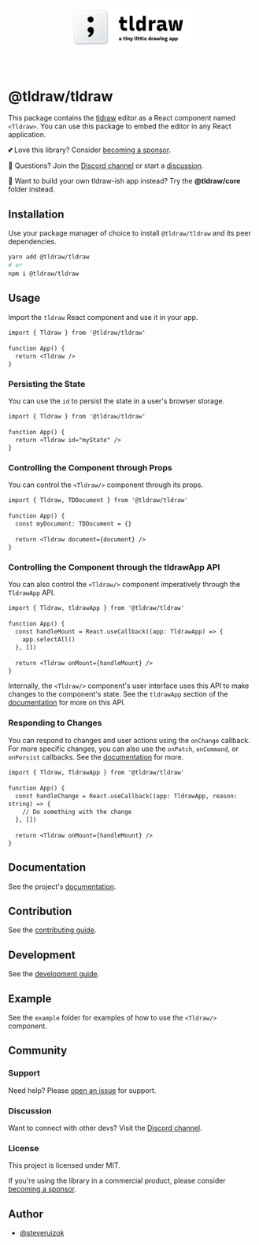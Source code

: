 <div style="text-align: center; transform: scale(.5);">
  <img src="card-repo.png"/>
</div>

# @tldraw/tldraw

This package contains the [tldraw](https://tldraw.com) editor as a React component named `<Tldraw>`. You can use this package to embed the editor in any React application.

💕 Love this library? Consider [becoming a sponsor](https://github.com/sponsors/steveruizok?frequency=recurring&sponsor=steveruizok).

🙌 Questions? Join the [Discord channel](https://discord.gg/SBBEVCA4PG) or start a [discussion](https://github.com/tldraw/tldraw/discussions/new).

🎨 Want to build your own tldraw-ish app instead? Try the **@tldraw/core** folder instead.

## Installation

Use your package manager of choice to install `@tldraw/tldraw` and its peer dependencies.

```bash
yarn add @tldraw/tldraw
# or
npm i @tldraw/tldraw
```

## Usage

Import the `tldraw` React component and use it in your app.

```tsx
import { Tldraw } from '@tldraw/tldraw'

function App() {
  return <Tldraw />
}
```

### Persisting the State

You can use the `id` to persist the state in a user's browser storage.

```tsx
import { Tldraw } from '@tldraw/tldraw'

function App() {
  return <Tldraw id="myState" />
}
```

### Controlling the Component through Props

You can control the `<Tldraw/>` component through its props.

```tsx
import { Tldraw, TDDocument } from '@tldraw/tldraw'

function App() {
  const myDocument: TDDocument = {}

  return <Tldraw document={document} />
}
```

### Controlling the Component through the tldrawApp API

You can also control the `<Tldraw/>` component imperatively through the `TldrawApp` API.

```tsx
import { Tldraw, tldrawApp } from '@tldraw/tldraw'

function App() {
  const handleMount = React.useCallback((app: TldrawApp) => {
    app.selectAll()
  }, [])

  return <Tldraw onMount={handleMount} />
}
```

Internally, the `<Tldraw/>` component's user interface uses this API to make changes to the component's state. See the `tldrawApp` section of the [documentation](packages/tldraw/guides/documentation.md) for more on this API.

### Responding to Changes

You can respond to changes and user actions using the `onChange` callback. For more specific changes, you can also use the `onPatch`, `onCommand`, or `onPersist` callbacks. See the [documentation](packages/tldraw/guides/documentation.md) for more.

```tsx
import { Tldraw, TldrawApp } from '@tldraw/tldraw'

function App() {
  const handleChange = React.useCallback((app: TldrawApp, reason: string) => {
    // Do something with the change
  }, [])

  return <Tldraw onMount={handleMount} />
}
```

## Documentation

See the project's [documentation](packages/tldraw/guides/documentation.md).

## Contribution

See the [contributing guide](/CONTRIBUTING.md).

## Development

See the [development guide](packages/tldraw/guides/development.md).

## Example

See the `example` folder for examples of how to use the `<Tldraw/>` component.

## Community

### Support

Need help? Please [open an issue](https://github.com/tldraw/tldraw/issues/new) for support.

### Discussion

Want to connect with other devs? Visit the [Discord channel](https://discord.gg/SBBEVCA4PG).

### License

This project is licensed under MIT.

If you're using the library in a commercial product, please consider [becoming a sponsor](https://github.com/sponsors/steveruizok?frequency=recurring&sponsor=steveruizok).

## Author

- [@steveruizok](https://twitter.com/steveruizok)
